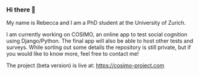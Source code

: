 ### Hi there 👋

<!--
**rejoha/rejoha** is a ✨ _special_ ✨ repository because its `README.md` (this file) appears on your GitHub profile.

Here are some ideas to get you started:

- 🔭 I’m currently working on ...
- 🌱 I’m currently learning ...
- 👯 I’m looking to collaborate on ...
- 🤔 I’m looking for help with ...
- 💬 Ask me about ...
- 📫 How to reach me: ...
- 😄 Pronouns: ...
- ⚡ Fun fact: ...
-->

My name is Rebecca and I am a PhD student at the University of Zurich.

I am currently working on COSIMO, an online app to test social cognition using Django/Python. The final app will also be able to host other tests and surveys. While sorting out some details the repository is still private, but if you would like to know more, feel free to contact me! 

The project (beta version) is live at: https://cosimo-project.com
